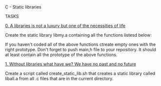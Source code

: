 C - Static libraries

TASKS

[0. A libraries is not a luxury but one of the necessities of life](libmy.a)

Create the static library libmy.a containing all the functions listesd below:

If you haven't coded all of the above functions ctreate empty ones with the right prototype.
Don't forget to push main,h file to your repository. It should at least contain all the prototype of the above functions.

[1. Without libraries what have we? We have no past and no future](create_static_lib.sh)

Create a script called create_static_lib.sh that creates a static library called liball.a from all .c files that are in the current directory.
